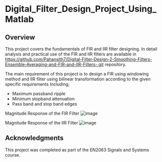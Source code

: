 # Digital_Filter_Design_Project_Using_Matlab

## Overview

This project covers the fundamentals of FIR and IIR filter designing. In detail analysis and practical use of the FIR and IIR filters are available in https://github.com/Pahansith7/Digital-Filter-Design-2-Smoothing-Filters-Ensemble-Averaging-and-FIR-and-IIR-Filters-.git repository.

The main requirement of this project is to design a FIR using windowing method and IIR filter using bilinear transformation according to the given specific requirements Including;
- Maximum passband ripple
- Minimum stopband attenuation
- Pass band and stop band edges

Magnitude Response of the FIR Filter
  ![image](https://github.com/user-attachments/assets/656848e8-cbc4-4da9-af95-3b8084f42128)

Magnitude Response of the IIR Filter
  ![image](https://github.com/user-attachments/assets/f28a26f9-484f-472f-ae49-13f341108aaf)


## Acknowledgments
This project was completed as part of the EN2063 Signals and Systems course.

